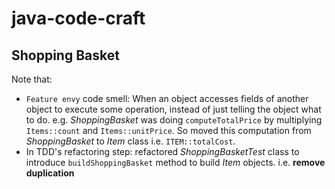 # java-code-craft

## Shopping Basket
Note that:
- `Feature envy` code smell: When an object accesses fields of another object to execute some operation, instead of just
  telling the object what to do. e.g. _ShoppingBasket_ was doing `computeTotalPrice` by multiplying `Items::count` and
  `Items::unitPrice`. So moved this computation from _ShoppingBasket_ to _Item_ class i.e. `ITEM::totalCost`.
- In TDD's refactoring step: refactored _ShoppingBasketTest_ class to introduce `buildShoppingBasket` method to 
  build _Item_ objects. i.e. **remove duplication**
